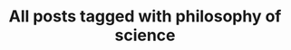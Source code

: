 ---
layout: tag
title: "All posts tagged with philosophy of science"
permalink: /weblog/tags/philosophy-of-science/
taxonomy: philosophy of science
---